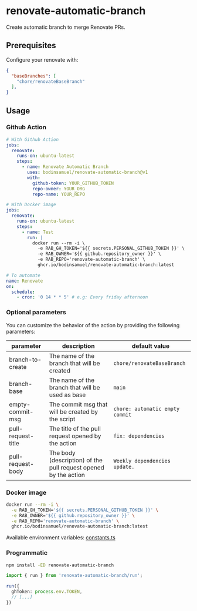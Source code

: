 # renovate-automatic-branch

Create automatic branch to merge Renovate PRs.

## Prerequisites

Configure your renovate with:

```json
{
  "baseBranches": [
    "chore/renovateBaseBranch"
  ],
}
```

## Usage

### Github Action

```yaml
# With Github Action
jobs:
  renovate:
    runs-on: ubuntu-latest
    steps:
      - name: Renovate Automatic Branch
        uses: bodinsamuel/renovate-automatic-branch@v1
        with:
          github-token: YOUR_GITHUB_TOKEN
          repo-owner: YOUR_ORG
          repo-name: YOUR_REPO
```

```yaml
# With Docker image
jobs:
  renovate:
    runs-on: ubuntu-latest
    steps:
      - name: Test
        run: |
          docker run --rm -i \
            -e RAB_GH_TOKEN='${{ secrets.PERSONAL_GITHUB_TOKEN }}' \
            -e RAB_OWNER='${{ github.repository_owner }}' \
            -e RAB_REPO='renovate-automatic-branch' \
            ghcr.io/bodinsamuel/renovate-automatic-branch:latest
```

```yaml
# To automate
name: Renovate
on:
  schedule:
    - cron: '0 14 * * 5' # e.g: Every friday afternoon
```

### Optional parameters

You can customize the behavior of the action by providing the following parameters:

| parameter          | description                                                     | default value                   |
|--------------------|-----------------------------------------------------------------|---------------------------------|
| branch-to-create   | The name of the branch that will be created                     | `chore/renovateBaseBranch`      |
| branch-base        | The name of the branch that will be used as base                | `main`                          |
| empty-commit-msg   | The commit msg that will be created by the script               | `chore: automatic empty commit` |
| pull-request-title | The title of the pull request opened by the action              | `fix: dependencies`             |
| pull-request-body  | The body (description) of the pull request opened by the action | `Weekly dependencies update.`   |

### Docker image

```sh
docker run --rm -i \
  -e RAB_GH_TOKEN='${{ secrets.PERSONAL_GITHUB_TOKEN }}' \
  -e RAB_OWNER='${{ github.repository_owner }}' \
  -e RAB_REPO='renovate-automatic-branch' \
  ghcr.io/bodinsamuel/renovate-automatic-branch:latest
```

Available environment variables: [constants.ts](src/constants.ts)

### Programmatic

```sh
npm install -ED renovate-automatic-branch
```

```ts
import { run } from 'renovate-automatic-branch/run';

run({
  ghToken: process.env.TOKEN,
  // [...]
})
```

